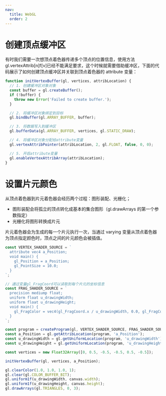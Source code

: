 ```yaml
---
nav:
  title: WebGL
  order: 2
---
```


# 创建顶点缓冲区

有时我们需要一次想顶点着色器传递多个顶点的位置信息，使用方法 gl.vertexAttrib[n]f[v]已经不能满足要求，这个时候就需要借助缓冲区，下面的代码展示了如何创建顶点缓冲区并关联到顶点着色器的 attribute 变量：

```js
function initVertexBuffer(gl, vertices, attribLocation) {
  // 1. 创建缓冲区对象对象
  const buffer = gl.createBuffer();
  if (!buffer) {
    throw new Error('Failed to create buffer.');
  }

  // 2. 将缓冲区对象绑定到目标
  gl.bindBuffer(gl.ARRAY_BUFFER, buffer);

  // 3. 将数据写入到缓冲区
  gl.bufferData(gl.ARRAY_BUFFER, vertices, gl.STATIC_DRAW);

  // 4. 将缓冲区对象分配给attribute变量
  gl.vertexAttribPointer(attribLocation, 2, gl.FLOAT, false, 0, 0);

  // 5. 开启attribute变量
  gl.enableVertexAttribArray(attribLocation);
}
```

# 设置片元颜色

从顶点着色器到片元着色器会经历两个过程：图形装配、光栅化；

- 图形装配会将孤立的顶点转化成基本的集合图形（gl.drawArrays 的第一个参数指定）
- 光栅化将图形转换成片元

片元着色器会为生成的每一个片元执行一次，当通过 varying 变量从顶点着色器为顶点指定颜色时，顶点之间的片元颜色会被插值。

```js
const VERTEX_SHADER_SOURCE = `
  attribute vec4 a_Position;
  void main() {
    gl_Position = a_Position;
    gl_PointSize = 10.0;
  }
`;

// 通过变量gl_FragCoord可以读取到每个片元的坐标信息
const FRAG_SHADER_SOURCE = `
  precision mediump float;
  uniform float u_drawingWidth;
  uniform float u_drawingHeight;
  void main() {
    gl_FragColor = vec4(gl_FragCoord.x / u_drawingWidth, 0.0, gl_FragCoord.y / u_drawingHeight, 1.0);
  }
`;

const program = createProgram(gl, VERTEX_SHADER_SOURCE, FRAG_SHADER_SOURCE);
const a_Position = gl.getAttribLocation(program, 'a_Position');
const u_drawingWidth = gl.getUniformLocation(program, 'u_drawingWidth');
const u_drawingHeight = gl.getUniformLocation(program, 'u_drawingHeight');

const vertices = new Float32Array([0, 0.5, -0.5, -0.5, 0.5, -0.5]);

initVertexBuffer(gl, vertices, a_Position);

gl.clearColor(1.0, 1.0, 1.0, 1);
gl.clear(gl.COLOR_BUFFER_BIT);
gl.uniform1f(u_drawingWidth, canvas.width);
gl.uniform1f(u_drawingHeight, canvas.height);
gl.drawArrays(gl.TRIANGLES, 0, 3);
```
